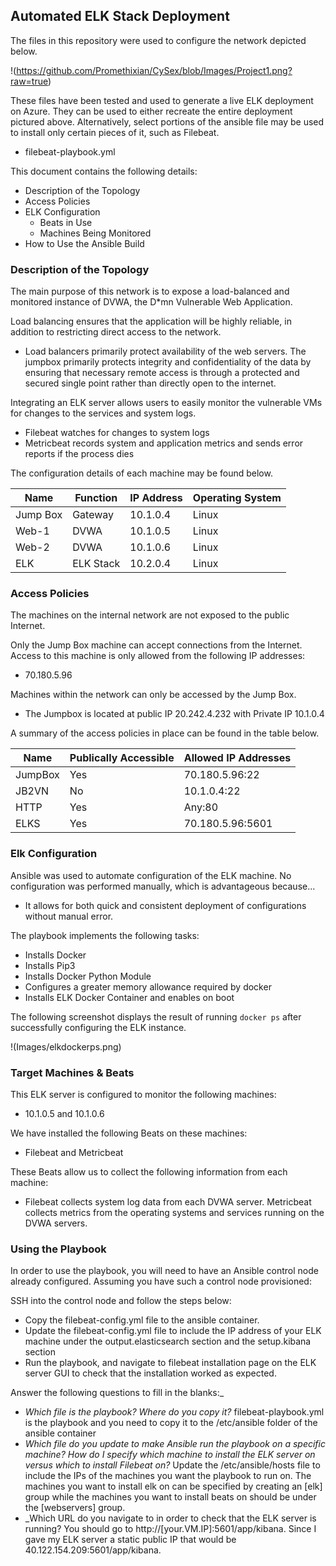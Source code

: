 ## Automated ELK Stack Deployment

The files in this repository were used to configure the network depicted below.

!(https://github.com/Promethixian/CySex/blob/Images/Project1.png?raw=true)

These files have been tested and used to generate a live ELK deployment on Azure. They can be used to either recreate the entire deployment pictured above. Alternatively, select portions of the ansible file may be used to install only certain pieces of it, such as Filebeat.

  - filebeat-playbook.yml

This document contains the following details:
- Description of the Topology
- Access Policies
- ELK Configuration
  - Beats in Use
  - Machines Being Monitored
- How to Use the Ansible Build


### Description of the Topology

The main purpose of this network is to expose a load-balanced and monitored instance of DVWA, the D*mn Vulnerable Web Application.

Load balancing ensures that the application will be highly reliable, in addition to restricting direct access to the network.
- Load balancers primarily protect availability of the web servers. The jumpbox primarily protects integrity and confidentiality   of the data by ensuring that necessary remote access is through a protected and secured single point rather than directly open   to the internet.

Integrating an ELK server allows users to easily monitor the vulnerable VMs for changes to the services and system logs.
- Filebeat watches for changes to system logs
- Metricbeat records system and application metrics and sends error reports if the process dies

The configuration details of each machine may be found below.

| Name     | Function | IP Address | Operating System |
|----------|----------|------------|------------------|
| Jump Box | Gateway  | 10.1.0.4   | Linux            |
| Web-1    | DVWA     | 10.1.0.5   | Linux            |
| Web-2    | DVWA     | 10.1.0.6   | Linux            |
| ELK      | ELK Stack| 10.2.0.4   | Linux            |

### Access Policies

The machines on the internal network are not exposed to the public Internet. 

Only the Jump Box machine can accept connections from the Internet. Access to this machine is only allowed from the following IP addresses:
- 70.180.5.96

Machines within the network can only be accessed by the Jump Box.
- The Jumpbox is located at public IP 20.242.4.232 with Private IP 10.1.0.4

A summary of the access policies in place can be found in the table below.

| Name    | Publically Accessible | Allowed IP Addresses |
|---------|-----------------------|----------------------|
| JumpBox | Yes                   | 70.180.5.96:22       |
| JB2VN   | No                    | 10.1.0.4:22          |
| HTTP    | Yes                   | Any:80               |
| ELKS    | Yes                   | 70.180.5.96:5601     |

### Elk Configuration

Ansible was used to automate configuration of the ELK machine. No configuration was performed manually, which is advantageous because...
- It allows for both quick and consistent deployment of configurations without manual error.

The playbook implements the following tasks:
- Installs Docker
- Installs Pip3
- Installs Docker Python Module
- Configures a greater memory allowance required by docker
- Installs ELK Docker Container and enables on boot

The following screenshot displays the result of running `docker ps` after successfully configuring the ELK instance.

!(Images/elkdockerps.png)

### Target Machines & Beats
This ELK server is configured to monitor the following machines:
- 10.1.0.5 and 10.1.0.6

We have installed the following Beats on these machines:
- Filebeat and Metricbeat

These Beats allow us to collect the following information from each machine:
- Filebeat collects system log data from each DVWA server. Metricbeat collects metrics from the operating systems and services running on the DVWA servers.

### Using the Playbook
In order to use the playbook, you will need to have an Ansible control node already configured. Assuming you have such a control node provisioned: 

SSH into the control node and follow the steps below:
- Copy the filebeat-config.yml file to the ansible container.
- Update the filebeat-config.yml file to include the IP address of your ELK machine under the output.elasticsearch section and the setup.kibana section
- Run the playbook, and navigate to filebeat installation page on the ELK server GUI to check that the installation worked as expected.

Answer the following questions to fill in the blanks:_
- _Which file is the playbook? Where do you copy it?_ filebeat-playbook.yml is the playbook and you need to copy it to the /etc/ansible folder of the ansible container
- _Which file do you update to make Ansible run the playbook on a specific machine? How do I specify which machine to install the ELK server on versus which to install Filebeat on?_ Update the /etc/ansible/hosts file to include the IPs of the machines you want the playbook to run on. The machines you want to install elk on can be specified by creating an [elk] group while the machines you want to install beats on should be under the [webservers] group.
- _Which URL do you navigate to in order to check that the ELK server is running? You should go to http://[your.VM.IP]:5601/app/kibana. Since I gave my ELK server a static public IP that would be 
40.122.154.209:5601/app/kibana.

